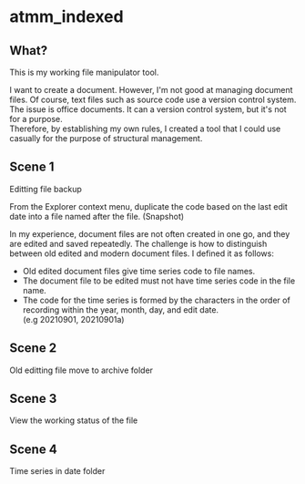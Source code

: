 # atmm_indexed

## What?

This is my working file manipulator tool.

I want to create a document.
However, I'm not good at managing document files.  Of course, text files such as source code use a version control system.
The issue is office documents.
It can a version control system, but it's not for a purpose.  
Therefore, by establishing my own rules, I created a tool that
I could use casually for the purpose of structural management.

## Scene 1

Editting file backup

From the Explorer context menu, duplicate the code based
on the last edit date into a file named after the file. (Snapshot)

In my experience, document files are not often created in one go,
and they are edited and saved repeatedly.
The challenge is how to distinguish between old edited
and modern document files.
I defined it as follows:

* Old edited document files give time series code to file names.
* The document file to be edited must not have time series code in the file name.
* The code for the time series is formed by the characters
  in the order of recording within the year, month, day, and edit date.  
  (e.g 20210901, 20210901a)

## Scene 2

Old editting file move to archive folder

## Scene 3

View the working status of the file

## Scene 4

Time series in date folder

